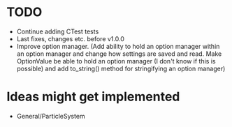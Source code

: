 # TODO
+ Continue adding CTest tests
+ Last fixes, changes etc. before v1.0.0
+ Improve option manager. (Add ability to hold an option manager within an option manager and change how settings are saved and read. Make OptionValue be able to hold an option manager (I don't know if this is possible) and add to_string() method for stringifying an option manager)

# Ideas might get implemented
+ General/ParticleSystem
